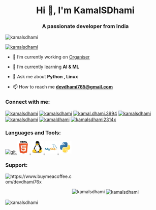 <h1 align="center">Hi 👋, I'm KamalSDhami</h1>
<h3 align="center">A passionate developer from India</h3>

<p align="left"> <img src="https://komarev.com/ghpvc/?username=kamalsdhami&label=Profile%20views&color=0e75b6&style=flat" alt="kamalsdhami" /> </p>

<p align="left"> <a href="https://github.com/ryo-ma/github-profile-trophy"><img src="https://github-profile-trophy.vercel.app/?username=kamalsdhami" alt="kamalsdhami" /></a> </p>

- 🔭 I’m currently working on [Organiser](https://github.com/KamalSDhami/Organiser)

- 🌱 I’m currently learning **AI & ML**

- 💬 Ask me about **Python , Linux**

- 📫 How to reach me **devdhami765@gmail.com**

<h3 align="left">Connect with me:</h3>
<p align="left">
<a href="https://twitter.com/kamalsdhami" target="blank"><img align="center" src="https://raw.githubusercontent.com/rahuldkjain/github-profile-readme-generator/master/src/images/icons/Social/twitter.svg" alt="kamalsdhami" height="30" width="40" /></a>
<a href="https://linkedin.com/in/kamalsdhami" target="blank"><img align="center" src="https://raw.githubusercontent.com/rahuldkjain/github-profile-readme-generator/master/src/images/icons/Social/linked-in-alt.svg" alt="kamalsdhami" height="30" width="40" /></a>
<a href="https://fb.com/kamal.dhami.3994" target="blank"><img align="center" src="https://raw.githubusercontent.com/rahuldkjain/github-profile-readme-generator/master/src/images/icons/Social/facebook.svg" alt="kamal.dhami.3994" height="30" width="40" /></a>
<a href="https://instagram.com/kamalsdhami" target="blank"><img align="center" src="https://raw.githubusercontent.com/rahuldkjain/github-profile-readme-generator/master/src/images/icons/Social/instagram.svg" alt="kamalsdhami" height="30" width="40" /></a>
<a href="https://www.youtube.com/c/kamalsdhami" target="blank"><img align="center" src="https://raw.githubusercontent.com/rahuldkjain/github-profile-readme-generator/master/src/images/icons/Social/youtube.svg" alt="kamalsdhami" height="30" width="40" /></a>
<a href="https://www.hackerrank.com/kamaldhami" target="blank"><img align="center" src="https://raw.githubusercontent.com/rahuldkjain/github-profile-readme-generator/master/src/images/icons/Social/hackerrank.svg" alt="kamaldhami" height="30" width="40" /></a>
<a href="https://discord.gg/kamalsdhami2314x" target="blank"><img align="center" src="https://raw.githubusercontent.com/rahuldkjain/github-profile-readme-generator/master/src/images/icons/Social/discord.svg" alt="kamalsdhami2314x" height="30" width="40" /></a>
</p>

<h3 align="left">Languages and Tools:</h3>
<p align="left"> <a href="https://git-scm.com/" target="_blank" rel="noreferrer"> <img src="https://www.vectorlogo.zone/logos/git-scm/git-scm-icon.svg" alt="git" width="40" height="40"/> </a> <a href="https://www.w3.org/html/" target="_blank" rel="noreferrer"> <img src="https://raw.githubusercontent.com/devicons/devicon/master/icons/html5/html5-original-wordmark.svg" alt="html5" width="40" height="40"/> </a> <a href="https://www.linux.org/" target="_blank" rel="noreferrer"> <img src="https://raw.githubusercontent.com/devicons/devicon/master/icons/linux/linux-original.svg" alt="linux" width="40" height="40"/> </a> <a href="https://www.mysql.com/" target="_blank" rel="noreferrer"> <img src="https://raw.githubusercontent.com/devicons/devicon/master/icons/mysql/mysql-original-wordmark.svg" alt="mysql" width="40" height="40"/> </a> <a href="https://www.python.org" target="_blank" rel="noreferrer"> <img src="https://raw.githubusercontent.com/devicons/devicon/master/icons/python/python-original.svg" alt="python" width="40" height="40"/> </a> </p>

<h3 align="left">Support:</h3>
<p><a href="https://www.buymeacoffee.com/https://www.buymeacoffee.com/devdhami76x"> <img align="left" src="https://cdn.buymeacoffee.com/buttons/v2/default-yellow.png" height="50" width="210" alt="https://www.buymeacoffee.com/devdhami76x" /></a></p><br><br>

<p><img align="left" src="https://github-readme-stats.vercel.app/api/top-langs?username=kamalsdhami&show_icons=true&locale=en&layout=compact" alt="kamalsdhami" /></p>

<p>&nbsp;<img align="center" src="https://github-readme-stats.vercel.app/api?username=kamalsdhami&show_icons=true&locale=en" alt="kamalsdhami" /></p>

<p><img align="center" src="https://github-readme-streak-stats.herokuapp.com/?user=kamalsdhami&" alt="kamalsdhami" /></p>
